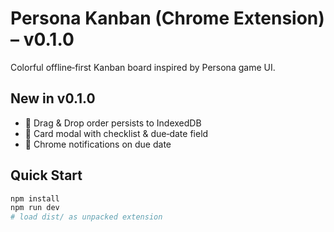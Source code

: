 # Persona Kanban (Chrome Extension) – v0.1.0

Colorful offline‑first Kanban board inspired by Persona game UI.

## New in v0.1.0
* 🎯 Drag & Drop order persists to IndexedDB  
* 📝 Card modal with checklist & due‑date field  
* 🔔 Chrome notifications on due date

## Quick Start
```bash
npm install
npm run dev
# load dist/ as unpacked extension
```